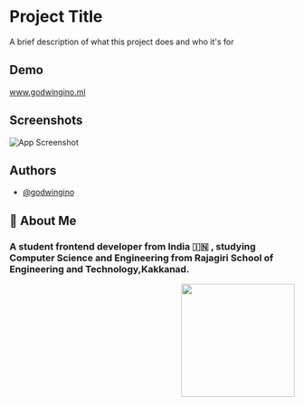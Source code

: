 
# Project Title

A brief description of what this project does and who it's for

## Demo

www.godwingino.ml


## Screenshots

![App Screenshot](https://via.placeholder.com/468x300?text=App+Screenshot+Here)

## Authors

- [@godwingino](https://www.github.com/godwingino)

## 🚀 About Me
<h3>A student frontend developer from India 🇮🇳 , studying Computer Science and Engineering from Rajagiri School of Engineering and Technology,Kakkanad.</h3> <img align="right" src="https://www.vkreate.in/storage/services_image/2019-10-02-17-55-54-5d94e4aa809b3-web-development.gif" height="200" width="200">

